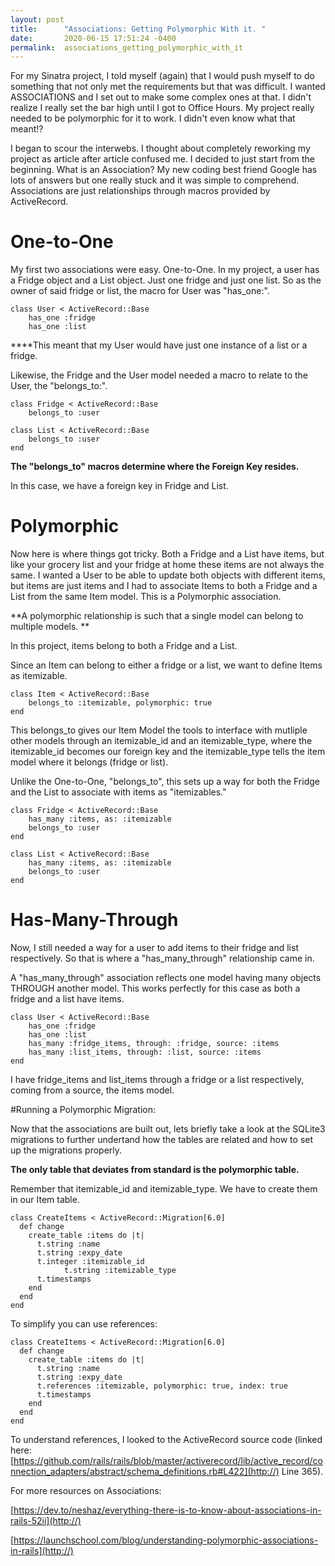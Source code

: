 ```yaml
---
layout: post
title:      "Associations: Getting Polymorphic With it. "
date:       2020-06-15 17:51:24 -0400
permalink:  associations_getting_polymorphic_with_it
---
```


For my Sinatra project, I told myself (again) that I would push myself to do something that not only met the requirements but that was difficult. I wanted ASSOCIATIONS and I set out to make some complex ones at that. I didn't realize I really set the bar high until I got to Office Hours. My project really needed to be polymorphic for it to work. I didn't even know what that meant!? 

I began to scour the interwebs. I thought about completely reworking my project as article after article confused me. I decided to just start from the beginning. What is an Association? My new coding best friend Google has lots of answers but one really stuck and it was simple to comprehend. Associations are just relationships through macros provided by ActiveRecord. 

# One-to-One

My first two associations were easy. One-to-One. In my project, a user has a Fridge object and a List object. Just one fridge and just one list. So as the owner of said fridge or list, the macro for User was "has_one:". 
```
class User < ActiveRecord::Base 
    has_one :fridge
    has_one :list
```

****This meant that my User would have just one instance of a list or a fridge.

Likewise, the Fridge and the User model needed a macro to relate to the User, the "belongs_to:".

```
class Fridge < ActiveRecord::Base
    belongs_to :user
```
```
class List < ActiveRecord::Base
    belongs_to :user
end 
```

**The "belongs_to" macros determine where the Foreign Key resides.** 

In this case, we have a foreign key in Fridge and List. 

# Polymorphic

Now here is where things got tricky. Both a Fridge and a List have items, but like your grocery list and your fridge at home these items are not always the same. I wanted a User to be able to update both objects with different items, but items are just items and I had to associate Items to both a Fridge and a List from the same Item model. This is a Polymorphic association. 

**A polymorphic relationship is such that a single model can belong to multiple models. **

In this project, items belong to both a Fridge and a List. 

Since an Item can belong to either a fridge or a list, we want to define Items as itemizable. 
```
class Item < ActiveRecord::Base 
    belongs_to :itemizable, polymorphic: true
end
```

This belongs_to gives our Item Model the tools to interface with mutliple other models through an itemizable_id and an itemizable_type, where the itemizable_id becomes our foreign key and the itemizable_type tells the item model where it belongs (fridge or list). 

Unlike the One-to-One, "belongs_to", this sets up a way for both the Fridge and the List to associate with items as "itemizables." 
```
class Fridge < ActiveRecord::Base
    has_many :items, as: :itemizable 
    belongs_to :user
end 
```
```
class List < ActiveRecord::Base
    has_many :items, as: :itemizable
    belongs_to :user
end 
```

# Has-Many-Through
Now, I still needed a way for a user to add items to their fridge and list respectively. So that is where a "has_many_through" relationship came in.

A "has_many_through" association reflects one model having many objects THROUGH another model. This works perfectly for this case as both a fridge and a list have items. 

```
class User < ActiveRecord::Base 
    has_one :fridge
    has_one :list
    has_many :fridge_items, through: :fridge, source: :items
    has_many :list_items, through: :list, source: :items 
end 
```

I have fridge_items and list_items through a fridge or a list respectively, coming from a source, the items model.


#Running a Polymorphic Migration: 

Now that the associations are built out, lets briefly take a look at the SQLite3 migrations to further undertand how the tables are related and how to set up the migrations properly. 

**The only table that deviates from standard is the polymorphic table.** 

Remember that itemizable_id and itemizable_type. We have to create them in our Item table. 

```
class CreateItems < ActiveRecord::Migration[6.0]
  def change
    create_table :items do |t|
      t.string :name 
      t.string :expy_date
      t.integer :itemizable_id
			t.string :itemizable_type
      t.timestamps 
    end
  end 
end

```

To simplify you can use references: 
```
class CreateItems < ActiveRecord::Migration[6.0]
  def change
    create_table :items do |t|
      t.string :name 
      t.string :expy_date
      t.references :itemizable, polymorphic: true, index: true 
      t.timestamps 
    end
  end 
end
```

To understand references, I looked to the ActiveRecord source code (linked here:[https://github.com/rails/rails/blob/master/activerecord/lib/active_record/connection_adapters/abstract/schema_definitions.rb#L422](http://) Line 365). 


For more resources on Associations: 

[https://dev.to/neshaz/everything-there-is-to-know-about-associations-in-rails-52ii](http://)


[https://launchschool.com/blog/understanding-polymorphic-associations-in-rails](http://)

